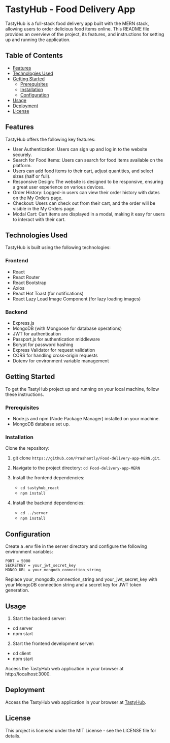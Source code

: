 # TastyHub - Food Delivery App

TastyHub is a full-stack food delivery app built with the MERN stack, allowing users to order delicious food items online. This README file provides an overview of the project, its features, and instructions for setting up and running the application.

## Table of Contents

- [Features](#features)
- [Technologies Used](#technologies-used)
- [Getting Started](#getting-started)
  - [Prerequisites](#prerequisites)
  - [Installation](#installation)
  - [Configuration](#configuration)
- [Usage](#usage)
- [Deployment](#deployment)
- [License](#license)

## Features

TastyHub offers the following key features:

- User Authentication: Users can sign up and log in to the website securely.
- Search for Food Items: Users can search for food items available on the platform.
- Users can add food items to their cart, adjust quantities, and select sizes (half or full).
- Responsive Design: The website is designed to be responsive, ensuring a great user experience on various devices.
- Order History: Logged-in users can view their order history with dates on the My Orders page.
- Checkout: Users can check out from their cart, and the order will be visible in the My Orders page.
- Modal Cart: Cart items are displayed in a modal, making it easy for users to interact with their cart.

## Technologies Used

TastyHub is built using the following technologies:

### Frontend

- React
- React Router
- React Bootstrap
- Axios
- React Hot Toast (for notifications)
- React Lazy Load Image Component (for lazy loading images)

### Backend

- Express.js
- MongoDB (with Mongoose for database operations)
- JWT for authentication
- Passport.js for authentication middleware
- Bcrypt for password hashing
- Express Validator for request validation
- CORS for handling cross-origin requests
- Dotenv for environment variable management

## Getting Started

To get the TastyHub project up and running on your local machine, follow these instructions.

### Prerequisites

- Node.js and npm (Node Package Manager) installed on your machine.
- MongoDB database set up.

### Installation

Clone the repository:

1. git clone `https://github.com/Prashantly/Food-delivery-app-MERN.git`.

2. Navigate to the project directory:
   `cd Food-delivery-app-MERN`

3. Install the frontend dependencies:

   - `cd tastyhub_react`
   - `npm install`

4. Install the backend dependencies:
   - `cd ../server`
   - `npm install`

## Configuration

Create a .env file in the server directory and configure the following environment variables:

```
PORT = 5000
SECRETKEY = your_jwt_secret_key
MONGO_URL = your_mongodb_connection_string
```

Replace your_mongodb_connection_string and your_jwt_secret_key with your MongoDB connection string and a secret key for JWT token generation.

## Usage

1. Start the backend server:

- cd server
- npm start

2. Start the frontend development server:

- cd client
- npm start

Access the TastyHub web application in your browser at http://localhost:3000.

## Deployment

Access the TastyHub web application in your browser at [TastyHub](https://tastyhub-mern.netlify.app/).

## License

This project is licensed under the MIT License - see the LICENSE file for details.
